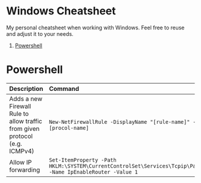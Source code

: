 # Windows Cheatsheet<!-- omit in toc -->

My personal cheatsheet when working with Windows. Feel free to reuse and adjust it to your needs.

<!-- START doctoc generated TOC please keep comment here to allow auto update -->
<!-- DON'T EDIT THIS SECTION, INSTEAD RE-RUN doctoc TO UPDATE -->
1. [Powershell](#powershell)
<!-- END doctoc generated TOC please keep comment here to allow auto update -->

# Powershell

| Description                                 | Command                            |
| :------------------------------------------ | :--------------------------------- |
| Adds a new Firewall Rule to allow traffic from given protocol (e.g. ICMPv4) | `New-NetFirewallRule -DisplayName "[rule-name]" -Protocol [procol-name]` |
| Allow IP forwarding | `Set-ItemProperty -Path HKLM:\SYSTEM\CurrentControlSet\Services\Tcpip\Parameters -Name IpEnableRouter -Value 1` |

